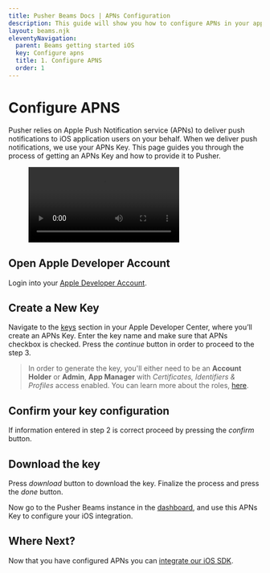 ```yaml
---
title: Pusher Beams Docs | APNs Configuration
description: This guide will show you how to configure APNs in your app using Pusher Beams and send push notifications to iOS devies.
layout: beams.njk
eleventyNavigation:
  parent: Beams getting started iOS
  key: Configure apns
  title: 1. Configure APNS
  order: 1
---
```


# Configure APNS

Pusher relies on Apple Push Notification service (APNs) to deliver push notifications to iOS application users on your behalf. When we deliver push notifications, we use your APNs Key. This page guides you through the process of getting an APNs Key and how to provide it to Pusher.

<figure class="mh0 mv5 pa0 border-box">
  <video controls height="auto" style="max-width: 100%">
    <source src="/docs/static/video/configure-apns.webm" type="video/webm" />
    <source src="/docs/static/video/configure-apns.mp4" type="video/mp4" />
    Hey! Your browser does not support videos!
  </video>
</figure>

## Open Apple Developer Account

Login into your [Apple Developer Account](https://developer.apple.com/account).

## Create a New Key

Navigate to the [keys](https://developer.apple.com/account/resources/authkeys/add) section in your Apple Developer Center, where you’ll create an APNs Key. Enter the key name and make sure that APNs checkbox is checked. Press the <em>continue</em> button in order to proceed to the step 3.

> In order to generate the key, you'll either need to be an **Account Holder** or **Admin**, **App Manager** with _Certificates, Identifiers & Profiles_ access enabled. You can learn more about the roles, [here](https://developer.apple.com/support/roles/).

## Confirm your key configuration

If information entered in step 2 is correct proceed by pressing the <em>confirm</em> button.

## Download the key

Press <em>download</em> button to download the key. Finalize the process and press the <em>done</em> button.

Now go to the Pusher Beams instance in the [dashboard](https://dashboard.pusher.com/beams), and use this APNs Key to configure your iOS integration.

## Where Next?

Now that you have configured APNs you can
[integrate our iOS SDK](/docs/beams/getting-started/ios/sdk-integration/).
